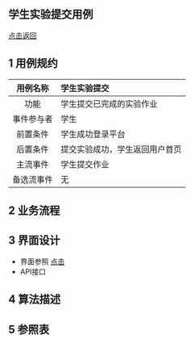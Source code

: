 学生实验提交用例
--------
[点击返回](C:\Users\john\Desktop\is_analysis\FinalTest\README.md)

1 用例规约
------
|用例名称|学生实验提交|
|:---:|:---|
|功能|学生提交已完成的实验作业|
|事件参与者|学生|
|前置条件|学生成功登录平台|
|后置条件|提交实验成功，学生返回用户首页|
|主流事件|学生提交作业|
|备选流事件|无|

2 业务流程
------

3 界面设计
------
* 界面参照 [点击]()
* API接口

4 算法描述
------

5 参照表
-----